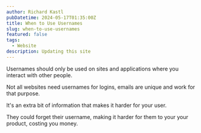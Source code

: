 ```yaml
---
author: Richard Kastl
pubDatetime: 2024-05-17T01:35:00Z
title: When to Use Usernames
slug: when-to-use-usernames
featured: false
tags:
  - Website
description: Updating this site
---
```


Usernames should only be used on sites and applications where you interact with other people.

Not all websites need usernames for logins, emails are unique and work for that purpose. 

It's an extra bit of information that makes it harder for your user. 

They could forget their username, making it harder for them to your your product, costing you money. 